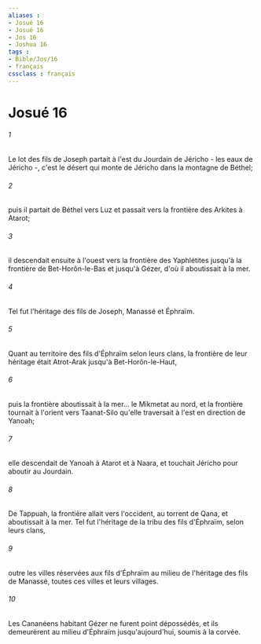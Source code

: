 ```yaml
---
aliases : 
- Josué 16
- Josué 16
- Jos 16
- Joshua 16
tags : 
- Bible/Jos/16
- français
cssclass : français
---
```


# Josué 16

###### 1
Le lot des fils de Joseph partait à l'est du Jourdain de Jéricho - les eaux de Jéricho -, c'est le désert qui monte de Jéricho dans la montagne de Béthel; 
###### 2
puis il partait de Béthel vers Luz et passait vers la frontière des Arkites à Atarot; 
###### 3
il descendait ensuite à l'ouest vers la frontière des Yaphlétites jusqu'à la frontière de Bet-Horôn-le-Bas et jusqu'à Gézer, d'où il aboutissait à la mer. 
###### 4
Tel fut l'héritage des fils de Joseph, Manassé et Éphraïm. 
###### 5
Quant au territoire des fils d'Éphraïm selon leurs clans, la frontière de leur héritage était Atrot-Arak jusqu'à Bet-Horôn-le-Haut, 
###### 6
puis la frontière aboutissait à la mer... le Mikmetat au nord, et la frontière tournait à l'orient vers Taanat-Silo qu'elle traversait à l'est en direction de Yanoah; 
###### 7
elle descendait de Yanoah à Atarot et à Naara, et touchait Jéricho pour aboutir au Jourdain. 
###### 8
De Tappuah, la frontière allait vers l'occident, au torrent de Qana, et aboutissait à la mer. Tel fut l'héritage de la tribu des fils d'Éphraïm, selon leurs clans, 
###### 9
outre les villes réservées aux fils d'Éphraïm au milieu de l'héritage des fils de Manassé, toutes ces villes et leurs villages. 
###### 10
Les Cananéens habitant Gézer ne furent point dépossédés, et ils demeurèrent au milieu d'Éphraïm jusqu'aujourd'hui, soumis à la corvée. 
